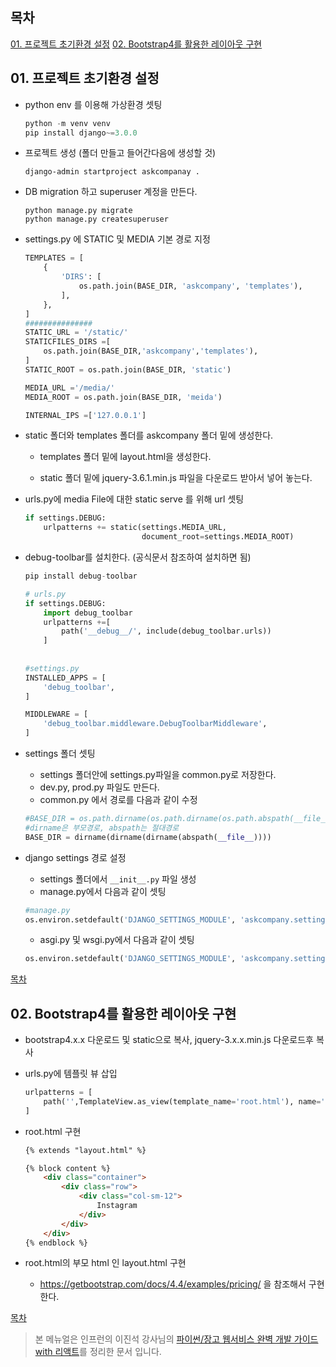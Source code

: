 목차
-----
[01. 프로젝트 초기환경 설정](#01--프로젝트-초기환경-설정)
[02. Bootstrap4를 활용한 레이아웃 구현](#02-Bootstrap4를-활용한-레이아웃-구현)

## 01.  프로젝트 초기환경 설정

* python env 를 이용해 가상환경 셋팅

  ```python
  python -m venv venv
  pip install django~=3.0.0
  ```

* 프로젝트 생성 (폴더 만들고 들어간다음에 생성할 것)

  ```
  django-admin startproject askcompanay .
  ```

* DB migration 하고 superuser 계정을 만든다. 

  ```
  python manage.py migrate
  python manage.py createsuperuser
  ```

* settings.py 에 STATIC  및 MEDIA 기본 경로 지정

  ```python
  TEMPLATES = [
      {
          'DIRS': [
              os.path.join(BASE_DIR, 'askcompany', 'templates'),
          ],
      },
  ]
  ###############
  STATIC_URL = '/static/'
  STATICFILES_DIRS =[
      os.path.join(BASE_DIR,'askcompany','templates'),
  ]
  STATIC_ROOT = os.path.join(BASE_DIR, 'static')
  
  MEDIA_URL ='/media/'
  MEDIA_ROOT = os.path.join(BASE_DIR, 'meida')
  
  INTERNAL_IPS =['127.0.0.1']
  ```

* static 폴더와 templates 폴더를 askcompany 폴더 밑에 생성한다. 

  * templates 폴더 밑에 layout.html을 생성한다.

  * static 폴더 밑에  jquery-3.6.1.min.js  파일을 다운로드 받아서 넣어 놓는다.

* urls.py에 media File에 대한 static serve 를 위해 url 셋팅

  ```python
  if settings.DEBUG:
      urlpatterns += static(settings.MEDIA_URL,
                            document_root=settings.MEDIA_ROOT)
  ```

* debug-toolbar를 설치한다. (공식문서 참조하여 설치하면 됨)

  ```python
  pip install debug-toolbar
  
  # urls.py
  if settings.DEBUG:
      import debug_toolbar
      urlpatterns +=[
          path('__debug__/', include(debug_toolbar.urls))
      ]
      
      
  #settings.py
  INSTALLED_APPS = [
      'debug_toolbar',
  ]
  
  MIDDLEWARE = [
      'debug_toolbar.middleware.DebugToolbarMiddleware',
  ]
  
  ```

* settings 폴더 셋팅

  * settings 폴더안에 settings.py파일을 common.py로 저장한다.
  * dev.py, prod.py 파일도 만든다.
  * common.py 에서 경로를 다음과 같이 수정

  ```python
  #BASE_DIR = os.path.dirname(os.path.dirname(os.path.abspath(__file__)))
  #dirname은 부모경로, abspath는 절대경로
  BASE_DIR = dirname(dirname(dirname(abspath(__file__))))
  ```

* django settings 경로 설정

  * settings  폴더에서 `__init__.py` 파일 생성
  * manage.py에서 다음과 같이 셋팅

  ```python
  #manage.py
  os.environ.setdefault('DJANGO_SETTINGS_MODULE', 'askcompany.settings.dev')
  ```

  * asgi.py 및 wsgi.py에서 다음과 같이 셋팅 

  ```python
  os.environ.setdefault('DJANGO_SETTINGS_MODULE', 'askcompany.setting.prod')
  ```

  

[목차](#목차)

## 02. Bootstrap4를 활용한 레이아웃 구현

* bootstrap4.x.x 다운로드 및 static으로 복사,  jquery-3.x.x.min.js 다운로드후 복사

* urls.py에 템플릿 뷰 삽입

  ``` python
  urlpatterns = [
      path('',TemplateView.as_view(template_name='root.html'), name='root'),
  ]
  ```

* root.html  구현

  ```html
  {% extends "layout.html" %}
  
  {% block content %}
      <div class="container">
          <div class="row">
              <div class="col-sm-12">
                  Instagram
              </div>
          </div>
      </div>
  {% endblock %}
  ```

* root.html의 부모 html 인 layout.html 구현 

  * https://getbootstrap.com/docs/4.4/examples/pricing/ 을 참조해서 구현한다. 




[목차](#목차)















> 본 메뉴얼은 인프런의 이진석 강사님의  [파이썬/장고 웹서비스 완벽 개발 가이드 with 리액트](https://www.inflearn.com/course/%ED%8C%8C%EC%9D%B4%EC%8D%AC-%EC%9E%A5%EA%B3%A0-%EC%9B%B9%EC%84%9C%EB%B9%84%EC%8A%A4)를 정리한 문서 입니다.
